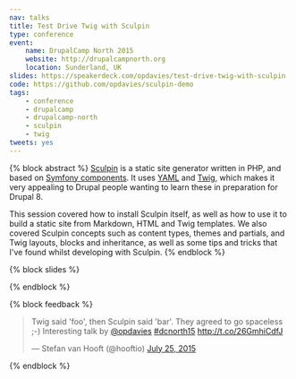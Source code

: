 ```yaml
---
nav: talks
title: Test Drive Twig with Sculpin
type: conference
event:
    name: DrupalCamp North 2015
    website: http://drupalcampnorth.org
    location: Sunderland, UK
slides: https://speakerdeck.com/opdavies/test-drive-twig-with-sculpin
code: https://github.com/opdavies/sculpin-demo
tags:
    - conference
    - drupalcamp
    - drupalcamp-north
    - sculpin
    - twig
tweets: yes
---
```

{% block abstract %}
[Sculpin](https://sculpin.io) is a static site generator written in PHP, and based on [Symfony components](http://symfony.com/doc/current/components/index.html). It uses [YAML](http://yaml.org/) and [Twig](http://twig.sensiolabs.org/), which makes it very appealing to Drupal people wanting to learn these in preparation for Drupal 8.

This session covered how to install Sculpin itself, as well as how to use it to build a static site from Markdown, HTML and Twig templates. We also covered Sculpin concepts such as content types, themes and partials, and Twig layouts, blocks and inheritance, as well as some tips and tricks that I've found whilst developing with Sculpin.
{% endblock %}

{% block slides %}
<script async class="speakerdeck-embed" data-id="54589d2e50a3476a9a75aed809e9edf1" data-ratio="1.77777777777778" src="//speakerdeck.com/assets/embed.js"></script>
{% endblock %}

{% block feedback %}
<blockquote class="twitter-tweet" lang="en"><p lang="en" dir="ltr">Twig said &#39;foo&#39;, then Sculpin said &#39;bar&#39;. They agreed to go spaceless ;-)&#10;&#10;Interesting talk by <a href="https://twitter.com/opdavies">@opdavies</a> &#10;<a href="https://twitter.com/hashtag/dcnorth15?src=hash">#dcnorth15</a> <a href="http://t.co/26GmhiCdfJ">http://t.co/26GmhiCdfJ</a></p>&mdash; Stefan van Hooft (@hooftio) <a href="https://twitter.com/hooftio/status/624898550158200832">July 25, 2015</a></blockquote>
{% endblock %}

